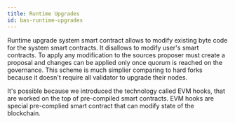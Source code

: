 ```yaml
---
title: Runtime Upgrades
id: bas-runtime-upgrades
---
```


Runtime upgrade system smart contract allows to modify existing byte code for the system smart contracts. It disallows to modify user's smart contracts. To apply any modification to the sources proposer must create a proposal and changes can be applied only once quorum is reached on the governance. This scheme is much simplier comparing to hard forks because it doesn't require all validator to upgrade their nodes.

It's possible because we introduced the technology called EVM hooks, that are worked on the top of pre-compiled smart contracts. EVM hooks are special pre-complied smart contract that can modify state of the blockchain.